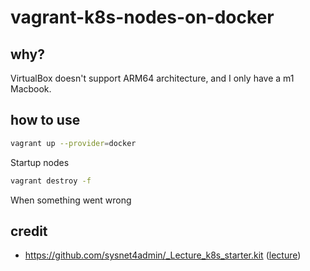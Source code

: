 # vagrant-k8s-nodes-on-docker

## why?

VirtualBox doesn't support ARM64 architecture, and I only have a m1 Macbook.

## how to use

```sh
vagrant up --provider=docker
```
Startup nodes

```sh
vagrant destroy -f
```
When something went wrong

## credit
- https://github.com/sysnet4admin/_Lecture_k8s_starter.kit ([lecture](https://www.inflearn.com/course/%EC%BF%A0%EB%B2%84%EB%84%A4%ED%8B%B0%EC%8A%A4-%EC%89%BD%EA%B2%8C%EC%8B%9C%EC%9E%91))

